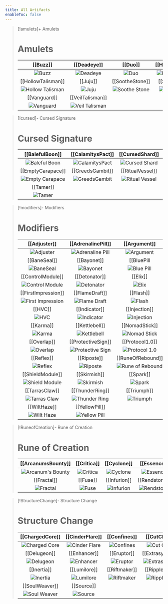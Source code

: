 ```yaml
---
title: All Artifacts
enableToc: false
---
```


> [!amulets]+ Amulets
> # Amulets
> | [[Buzz]] | [[Deadeye]] | [[Duo]] | [[HeatConcentrate]] |
> |:---:|:---:|:---:|:---:|
> | ![Buzz](Buzz.png) | ![Deadeye](Deadeye.png) | ![Duo](Duo.png) | ![Heat Concentrate](Heat%20Concentrate.png) |
> | [[HollowTalisman]] | [[Juju]] | [[SootheStone]] | [[SwarmPendant]] |
> | ![Hollow Talisman](HollowTalisman_Icon.png) | ![Juju](Juju.png) | ![Soothe Stone](Soothe%20Stone.png) | ![Swarm Pendant](SwarmPendant_icon.png) |
> | [[Vanguard]] | [[VeilTalisman]] |  |  |
> | ![Vanguard](Vanguard.png) | ![Veil Talisman](Veil%20Talisman.png) |  |  |

> [!cursed]- Cursed Signature
> # Cursed Signature
> | [[BalefulBoon]] | [[CalamitysPact]] | [[CursedShard]] | [[Eminence]] |
> |:---:|:---:|:---:|:---:|
> | ![Baleful Boon](BalefulBoon.png) | ![CalamitysPact](Calamity_s%20Pact.png) | ![Cursed Shard](CursedShard_icon.png) | ![Eminence](Eminence_Icon.png) |
> | [[EmptyCarapace]] | [[GreedsGambit]] | [[RitualVessel]] | [[Superiority]] |
> | ![Empty Carapace](EmptyCarapace_Icon.png) | ![GreedsGambit](GreedsGambit.png) | ![Ritual Vessel](RitualVessel_icon.png) | ![Superiority](Superiority.png) |
> | [[Tamer]] |  |  |  |
> | ![Tamer](Tamer.png) |  |  |  |

> [!modifiers]- Modifiers
> # Modifiers
> | [[Adjuster]] | [[AdrenalinePill]] | [[Argument]] | [[BadMood]] |
> |:---:|:---:|:---:|:---:|
> | ![Adjuster](Adjuster.png) | ![Adrenaline Pill](Adrenaline%20pill_icon.png) | ![Argument](Argument.png) | ![Bad Mood](Bad_Mood.png) |
> | [[BaneSeal]] | [[Bayonet]] | [[BluePill|Blue Pill]] | [[Cannonade]] |
> | ![BaneSeal](BaneSeal.png) | ![Bayonet](Bayonet.png) | ![Blue Pill](Blue_pill_icon.png) | ![Cannonade](Cannonade.png) |
> | [[ControlModule]] | [[Detonator]] | [[Elix]] | [[EternalHeart]] |
> | ![Control Module](Control_Module.png) | ![Detonator](Detonator.png) | ![Elix](Elix.png) | ![Eternal Heart](EternalHeart_Icon.png) |
> | [[FirstImpression]] | [[FlameDraft]] | [[Flash]] | [[Harmony]] |
> | ![First Impression](First_Impression.png) | ![Flame Draft](FlameDraft.png) | ![Flash](Flash_icon.png) | ![Harmony](Harmony.png) |
> | [[HVC]] | [[Indicator]] | [[Injection]] | [[Jade]] |
> | ![HVC](HVC.png) | ![Indicator](Indicator_icon.png) | ![Injection](Injection.png) | ![Jade](Jade.png) |
> | [[Karma]] | [[Kettlebell]] | [[NomadStick]] | [[OpalEye]] |
> | ![Karma](Karma.png) | ![Kettlebell](Kettlebell.png) | ![Nomad Stick](NomadStick_Icon.png) | ![Opal Eye](Opal%20eye_icon.png) |
> | [[Overlap]] | [[ProtectiveSign]] | [[Protocol1.0]] | [[Protocol2.0]] |
> | ![Overlap](Overlap.png) | ![Protective Sign](Protective_Sign.png) | ![Protocol 1.0](Protocol%201.0_icon.png) | ![Protocol 2.0](Protocol_2.0.png) |
> | [[Reflex]] | [[Riposte]] | [[RuneOfRebound]] | [[SecondWind]] |
> | ![Reflex](Reflex.png) | ![Riposte](Riposte.png) | ![Rune of Rebound](RuneOfRebound_Icon.png) | ![Second Wind](Second_Wind.png) |
> | [[ShieldModule]] | [[Skirmish]] | [[Spark]] | [[StringOfEli]] |
> | ![Shield Module](Shield_Module.png) | ![Skirmish](Skirmish.png) | ![Spark](Spark.png) | ![String of Eli](String_Of_Eli.png) |
> | [[TarrasClaw]] | [[ThunderRing]] | [[Triumph]] | [[VertebralImplant]] |
> | ![Tarras Claw](TarrasClaw.png) | ![Thunder Ring](Thunder_Ring.png) | ![Triumph](Triumph.png) | ![Vertebral Implant](Vertebral%20Implant_icon.png) |
> | [[WiltHaze]] | [[YellowPill]] |  |  |
> | ![Wilt Haze](WiltHaze.png) | ![Yellow Pill](Yellow%20pill_icon.png) |  |  |

> [!RuneofCreation]- Rune of Creation
> # Rune of Creation
> | [[ArcanumsBounty]] | [[Critica]] | [[Cyclone]] | [[Essence]] |
> |:---:|:---:|:---:|:---:|
> | ![Arcanum's Bounty](Arcanum_s%20Bounty.png) | ![Critica](Critica.png) | ![Cyclone](Cyclone.png) | ![Essence](Essence_Icon.png) |
> | [[Fractal]] | [[Fuse]] | [[Infurion]] | [[Rendstone]] |
> | ![Fractal](Fractal_Icon.png) | ![Fuse](Fuse_Icon.png) | ![Infurion](Infurion.png) | ![Rendstone](Rendstone.png) |

> [!StructureChange]- Structure Change
> # Structure Change
> | [[ChargedCore]] | [[CinderFlare]] | [[Confines]] | [[CutClout]] |
> |:---:|:---:|:---:|:---:|
> | ![Charged Core](/assets/Artifacts/structurechange/ChargedCore_Icon.png) | ![Cinder Flare](/assets/Artifacts/structurechange/CinderFlare.png) | ![Confines](/assets/Artifacts/structurechange/Confines_Icon.png) | ![Cut Clout](/assets/Artifacts/structurechange/CutClout.png) |
> | [[Delugeon]] | [[Enhancer]] | [[Eruptor]] | [[Extrasystole]] |
> | ![Delugeon](/assets/Artifacts/structurechange/Delugeon.png) | ![Enhancer](/assets/Artifacts/structurechange/Enhancer_Icon.png) | ![Eruptor](/assets/Artifacts/structurechange/Eruptor.png) | ![Extrasystole](/assets/Artifacts/structurechange/Extrasystole.png) |
> | [[Inertia]] | [[Lumilore]] | [[Riftmaker]] | [[Rippletide]] | 
> | ![Inertia](/assets/Artifacts/structurechange/Inertia_Icon.png) | ![Lumilore](/assets/Artifacts/structurechange/Lumilore.png) | ![Riftmaker](/assets/Artifacts/structurechange/Riftmaker.png) | ![Rippletide](/assets/Artifacts/structurechange/Rippletide.png) |
> | [[SoulWeaver]] | [[Source]] |  |  |
> | ![Soul Weaver](/assets/Artifacts/structurechange/SoulWeaver.png) | ![Source](/assets/Artifacts/structurechange/Source_Icon.png) |  |  |